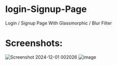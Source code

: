 # login-Signup-Page
Login / Signup Page With Glassmorphic / Blur Filter

# Screenshots:
![Screenshot 2024-12-01 002026](https://github.com/user-attachments/assets/1332284a-1bf0-4695-99d1-8fb7cf158d9b)
![image](https://github.com/user-attachments/assets/4c081954-0936-4f30-a4a7-bd414262e894)

